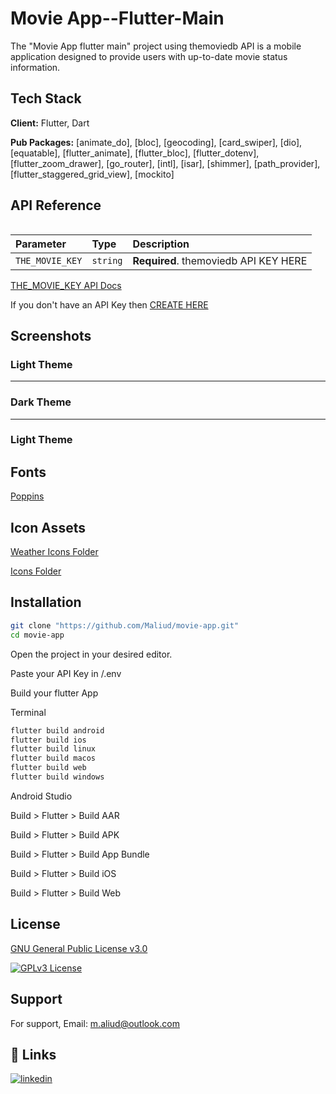 

# Movie App--Flutter-Main

The "Movie App flutter main" project using themoviedb API is a mobile application designed to provide users with up-to-date movie status information. 


## Tech Stack

**Client:** Flutter, Dart

**Pub Packages:** [animate_do], [bloc], [geocoding], [card_swiper], [dio], [equatable], [flutter_animate], [flutter_bloc], [flutter_dotenv], [flutter_zoom_drawer], [go_router], [intl], [isar], [shimmer], [path_provider], [flutter_staggered_grid_view], [mockito]
## API Reference

```/.env
```

| Parameter | Type     | Description                |
| :-------- | :------- | :------------------------- |
| `THE_MOVIE_KEY` | `string` | **Required**.  themoviedb API  KEY HERE |

[THE_MOVIE_KEY  API Docs ](https://developer.themoviedb.org/docs/getting-started)

If you don't have an API Key then [CREATE HERE](https://developer.themoviedb.org/docs/getting-started)

## Screenshots



### Light Theme

-----


### Dark Theme

--------


### Light Theme


## Fonts

[Poppins](https://github.com/Maliud/weather-app-flutter-main/tree/main/assets/fonts)
## Icon Assets

[Weather Icons Folder](https://github.com/Maliud/weather-app-flutter-main/tree/main/assets/weather)

[Icons Folder](https://github.com/Maliud/weather-app-flutter-main/tree/main/assets/icons)

## Installation

```bash
git clone "https://github.com/Maliud/movie-app.git"
cd movie-app
```

Open the project in your desired editor.

Paste your API Key in /.env

Build your flutter App

Terminal
```bash
flutter build android
flutter build ios
flutter build linux
flutter build macos
flutter build web
flutter build windows
```

Android Studio

Build > Flutter > Build AAR

Build > Flutter > Build APK

Build > Flutter > Build App Bundle

Build > Flutter > Build iOS

Build > Flutter > Build Web
## License

[GNU General Public License v3.0](https://github.com/Maliud/weather-app-flutter-main/blob/main/LICENCE)

[![GPLv3 License](https://img.shields.io/badge/License-GPL%20v3-yellow.svg)](https://opensource.org/license/gpl-3-0/)


## Support

For support, Email: m.aliud@outlook.com


## 🔗 Links
[![linkedin](https://img.shields.io/badge/linkedin-0A66C2?style=for-the-badge&logo=linkedin&logoColor=white)](https://www.linkedin.com/in/muhammed-ali-ud-ali76/)

